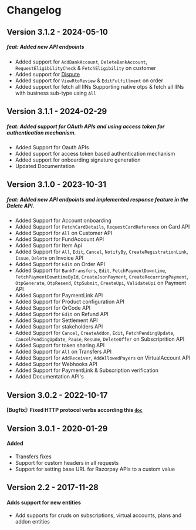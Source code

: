 # Changelog

## Version 3.1.2 - 2024-05-10
##### feat: Added new API endpoints
- Added support for `AddBankAccount`, `DeleteBankAccount`, `RequestEligibilityCheck` & `FetchEligibility` on customer
- Added support for [Dispute](https://razorpay.com/docs/api/disputes/)
- Added support for `ViewRtoReview` & `EditFulfillment` on order
- Added support for fetch all IINs Supporting native otps & fetch all IINs with business sub-type using `All`

## Version 3.1.1 - 2024-02-29
##### feat: Added support for OAuth APIs and using access token for authentication mechanism.

* Added Support for Oauth APIs
* Added support for access token based authentication mechanism
* Added support for onboarding signature generation
* Updated Documentation


## Version 3.1.0 - 2023-10-31
  ##### feat: Added new API endpoints and implemented response feature in the Delete API.

* Added Support for Account onboarding
* Added Support for `FetchCardDetails`, `RequestCardReference` on Card API
* Added Support for `All` on Customer API
* Added Support for FundAccount API
* Added Support for Item Api
* Added Support for `All`, `Edit`, `Cancel`, `NotifyBy`, `CreateRegistrationLink`, `Issue`, `Delete` on Invoice API
* Added Support for `Edit` on Order API
* Added Support for `BankTransfers`, `Edit`, `FetchPaymentDowntime`, `FetchPaymentDowntimeById`, `CreateJsonPayment`, `CreateRecurringPayment`, `OtpGenerate`, `OtpResend`, `OtpSubmit`, `CreateUpi`, `ValidateUpi` on Payment API
* Added Support for PaymentLink API
* Added Support for Product configuration API
* Added Support for QrCode API
* Added Support for `Edit` on Refund API
* Added Support for Settlement API
* Added Support for stakeholders API
* Added Support for `Cancel`, `CreateAddon`, `Edit`, `FetchPendingUpdate`, `CancelPendingUpdate`, `Pause`, `Resume`, `DeleteOffer` on Subscriprition API
* Added Support for token sharing API
* Added Support for `All` on Transfers API
* Added Support for `AddReceiver`, `AddAllowedPayers` on VirtualAccount API
* Added Support for Webhooks API
* Added Support for PaymentLink & Subscription verification
* Added Documentation API's


## Version 3.0.2 - 2022-10-17
  #### [Bugfix]: Fixed HTTP protocol verbs according this [`doc`](https://learn.microsoft.com/en-us/dotnet/api/system.net.httpwebrequest.method?view=net-6.0#remarks)

## Version 3.0.1 - 2020-01-29
 #### Added
* Transfers fixes
* Support for custom headers in all requests
* Support for setting base URL for Razorpay APIs to a custom value

## Version 2.2 - 2017-11-28
 #### Adds support for new entities
* Add supports for cruds on subscriptions, virtual accounts, plans and addon entities 